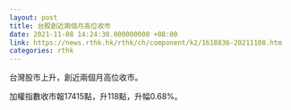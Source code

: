 ```yaml
---
layout: post
title: 台股創近兩個月高位收市
date: 2021-11-08 14:24:30.000000000 +08:00
link: https://news.rthk.hk/rthk/ch/component/k2/1618836-20211108.htm
categories: rthk
---
```


台灣股市上升，創近兩個月高位收市。

加權指數收市報17415點，升118點，升幅0.68%。
